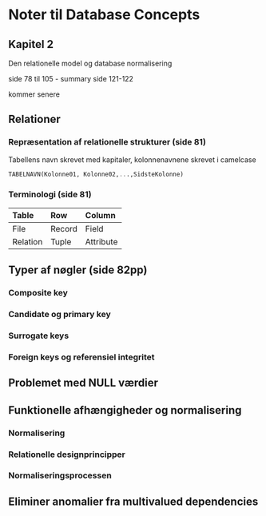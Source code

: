 # Noter til Database Concepts
## Kapitel 2
Den relationelle model og database normalisering

side 78 til 105 - summary side 121-122

kommer senere

## Relationer


### Repræsentation af relationelle strukturer (side 81)
Tabellens navn skrevet med kapitaler, kolonnenavnene skrevet i camelcase
```SQL
TABELNAVN(Kolonne01, Kolonne02,...,SidsteKolonne)
```
### Terminologi (side 81)

| Table | Row | Column |
|:---|:---|:---|
| File | Record | Field |
| Relation | Tuple | Attribute |

## Typer af nøgler (side 82pp)

### Composite key

### Candidate og primary key

### Surrogate keys

### Foreign keys og referensiel integritet

## Problemet med NULL værdier

## Funktionelle afhængigheder og normalisering

### Normalisering

### Relationelle designprincipper

### Normaliseringsprocessen

## Eliminer anomalier fra multivalued dependencies
